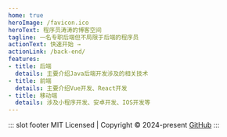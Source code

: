 ```yaml
---
home: true
heroImage: /favicon.ico
heroText: 程序员涛涛的博客空间
tagline: 一名专职后端但不局限于后端的程序员
actionText: 快速开始 →
actionLink: /back-end/
features:
- title: 后端
  details: 主要介绍Java后端开发涉及的相关技术
- title: 前端
  details: 主要介绍Vue开发、React开发
- title: 移动端
  details: 涉及小程序开发、安卓开发、IOS开发等
---
```


::: slot footer
MIT Licensed | Copyright © 2024-present [GitHub](https://github.com/taozhang1029)
:::
